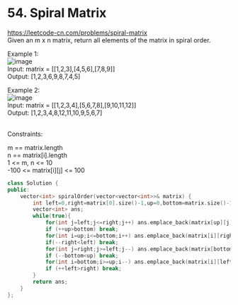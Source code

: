 # 54. Spiral Matrix
https://leetcode-cn.com/problems/spiral-matrix  
Given an m x n matrix, return all elements of the matrix in spiral order.  

Example 1:  
![image](https://user-images.githubusercontent.com/60777462/153771967-20309bb9-750b-450a-ba1d-286fcee44c96.png)  
Input: matrix = [[1,2,3],[4,5,6],[7,8,9]]  
Output: [1,2,3,6,9,8,7,4,5]  

Example 2:  
![image](https://user-images.githubusercontent.com/60777462/153771987-7a49c2ad-3a34-42c0-9358-bd600492dd4f.png)  
Input: matrix = [[1,2,3,4],[5,6,7,8],[9,10,11,12]]  
Output: [1,2,3,4,8,12,11,10,9,5,6,7]  
 

Constraints:  

m == matrix.length  
n == matrix[i].length  
1 <= m, n <= 10  
-100 <= matrix[i][j] <= 100  

``` cpp
class Solution {
public:
    vector<int> spiralOrder(vector<vector<int>>& matrix) {
        int left=0,right=matrix[0].size()-1,up=0,bottom=matrix.size()-1;
        vector<int> ans;
        while(true){
            for(int j=left;j<=right;j++) ans.emplace_back(matrix[up][j]);
            if (++up>bottom) break;
            for(int i=up;i<=bottom;i++) ans.emplace_back(matrix[i][right]);
            if(--right<left) break;
            for(int j=right;j>=left;j--) ans.emplace_back(matrix[bottom][j]);
            if (--bottom<up) break;
            for(int i=bottom;i>=up;i--) ans.emplace_back(matrix[i][left]);
            if (++left>right) break;
        }
        return ans;
    }
};
```
